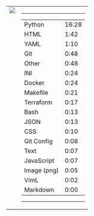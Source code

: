
<table><tr>
<td valign="top">
  <img src="https://wakatime.com/share/@Aperture/0cd21d5d-ac4f-458d-9c71-d06f479c1297.png" />
</td>

<td valign="top">
  <hr>
  <table>
    <tr><td>Python</td><td>16:28</td></tr><tr><td>HTML</td><td>1:42</td></tr><tr><td>YAML</td><td>1:10</td></tr><tr><td>Git</td><td>0:48</td></tr><tr><td>Other</td><td>0:48</td></tr><tr><td>INI</td><td>0:24</td></tr><tr><td>Docker</td><td>0:24</td></tr><tr><td>Makefile</td><td>0:21</td></tr><tr><td>Terraform</td><td>0:17</td></tr><tr><td>Bash</td><td>0:13</td></tr><tr><td>JSON</td><td>0:13</td></tr><tr><td>CSS</td><td>0:10</td></tr><tr><td>Git Config</td><td>0:08</td></tr><tr><td>Text</td><td>0:07</td></tr><tr><td>JavaScript</td><td>0:07</td></tr><tr><td>Image (png)</td><td>0:05</td></tr><tr><td>VimL</td><td>0:02</td></tr><tr><td>Markdown</td><td>0:00</td></tr>
  </table>
  <hr>
</td>
</tr></table>

